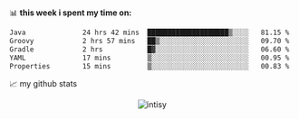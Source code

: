 📊 **this week i spent my time on:**
<!--START_SECTION:waka-->

```txt
Java              24 hrs 42 mins  ████████████████████▒░░░░   81.15 %
Groovy            2 hrs 57 mins   ██▒░░░░░░░░░░░░░░░░░░░░░░   09.70 %
Gradle            2 hrs           █▓░░░░░░░░░░░░░░░░░░░░░░░   06.60 %
YAML              17 mins         ▒░░░░░░░░░░░░░░░░░░░░░░░░   00.95 %
Properties        15 mins         ▒░░░░░░░░░░░░░░░░░░░░░░░░   00.83 %
```

<!--END_SECTION:waka-->


📈 my github stats

<p align="center"> <img src="https://github-readme-stats.vercel.app/api?username=intisy&show_icons=true&theme=gotham" alt="intisy" />




